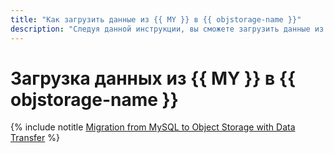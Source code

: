 ```yaml
---
title: "Как загрузить данные из {{ MY }} в {{ objstorage-name }}"
description: "Следуя данной инструкции, вы сможете загрузить данные из {{ MY }} в {{ objstorage-name }} с помощью {{ data-transfer-full-name }}."
---
```


# Загрузка данных из {{ MY }} в {{ objstorage-name }}

{% include notitle [Migration from MySQL to Object Storage with Data Transfer](../../_tutorials/dataplatform/mmy-objs-migration.md) %}

